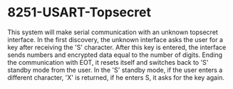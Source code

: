 # 8251-USART-Topsecret
This system will make serial communication with an unknown topsecret interface.
In the first discovery, the unknown interface asks the user for a key after receiving the 'S' character. After this key is entered, the interface sends numbers and encrypted data equal to the number of digits.
Ending the communication with EOT, it resets itself and switches back to 'S' standby mode from the user. In the 'S' standby mode, if the user enters a different character, 'X' is returned, if he enters S, it asks for the key again.
